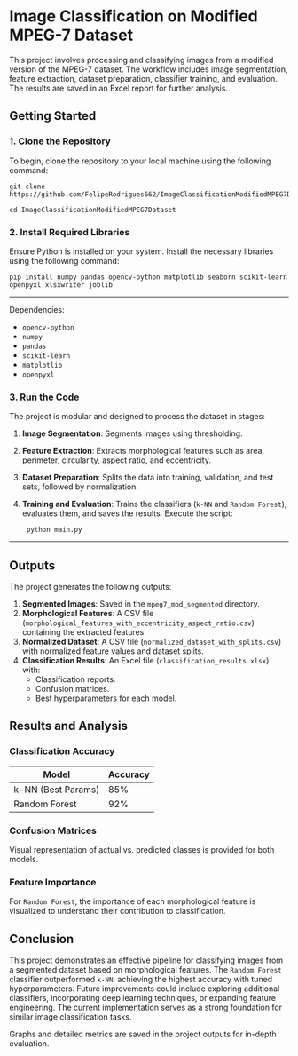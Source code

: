 # Image Classification on Modified MPEG-7 Dataset

This project involves processing and classifying images from a modified version of the MPEG-7 dataset. The workflow includes image segmentation, feature extraction, dataset preparation, classifier training, and evaluation. The results are saved in an Excel report for further analysis.
## Getting Started

### 1. Clone the Repository
To begin, clone the repository to your local machine using the following command:


    git clone   https://github.com/FelipeRodrigues662/ImageClassificationModifiedMPEG7Dataset

    cd ImageClassificationModifiedMPEG7Dataset



### 2. Install Required Libraries
Ensure Python is installed on your system. Install the necessary libraries using the following command:

    pip install numpy pandas opencv-python matplotlib seaborn scikit-learn openpyxl xlsxwriter joblib

---

Dependencies:
- `opencv-python`
- `numpy`
- `pandas`
- `scikit-learn`
- `matplotlib`
- `openpyxl`
### 3. Run the Code
The project is modular and designed to process the dataset in stages:

1. **Image Segmentation**: Segments images using thresholding.
2. **Feature Extraction**: Extracts morphological features such as area, perimeter, circularity, aspect ratio, and eccentricity.
3. **Dataset Preparation**: Splits the data into training, validation, and test sets, followed by normalization.
4. **Training and Evaluation**: Trains the classifiers (`k-NN` and `Random Forest`), evaluates them, and saves the results.
Execute the script:

        python main.py

---



## Outputs
The project generates the following outputs:

1. **Segmented Images**: Saved in the `mpeg7_mod_segmented` directory.
2. **Morphological Features**: A CSV file (`morphological_features_with_eccentricity_aspect_ratio.csv`) containing the extracted features.
3. **Normalized Dataset**: A CSV file (`normalized_dataset_with_splits.csv`) with normalized feature values and dataset splits.
4. **Classification Results**: An Excel file (`classification_results.xlsx`) with:
   - Classification reports.
   - Confusion matrices.
   - Best hyperparameters for each model.
## Results and Analysis

### Classification Accuracy
| Model             | Accuracy |
|--------------------|----------|
| k-NN (Best Params) | 85%      |
| Random Forest      | 92%      |
### Confusion Matrices
Visual representation of actual vs. predicted classes is provided for both models.

### Feature Importance
For `Random Forest`, the importance of each morphological feature is visualized to understand their contribution to classification.
## Conclusion
This project demonstrates an effective pipeline for classifying images from a segmented dataset based on morphological features. The `Random Forest` classifier outperformed `k-NN`, achieving the highest accuracy with tuned hyperparameters.
Future improvements could include exploring additional classifiers, incorporating deep learning techniques, or expanding feature engineering. The current implementation serves as a strong foundation for similar image classification tasks.

Graphs and detailed metrics are saved in the project outputs for in-depth evaluation.
